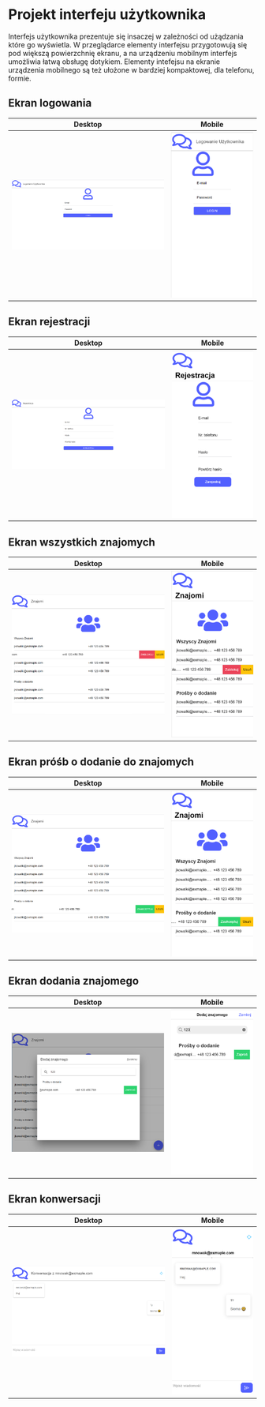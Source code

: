 # Projekt interfeju użytkownika

Interfejs użytkownika prezentuje się insaczej w zależności od użądzania które go wyświetla. W przeglądarce elementy interfejsu przygotowują się pod większą powierzchnię ekranu, a na urządzeniu mobilnym interfejs umożliwia łatwą obsługę dotykiem. Elementy intefejsu na ekranie urządzenia mobilnego są też ułożone w bardziej kompaktowej, dla telefonu, formie.

## Ekran logowania
Desktop            |  Mobile
:-------------------------:|:-------------------------:
![](../../images/ui/logowanie-pc.png)  |  ![](../../images/ui/logowanie-tel.png)


## Ekran rejestracji
Desktop            |  Mobile
:-------------------------:|:-------------------------:
![](../../images/ui/rejestracja-pc.png)  |  ![](../../images/ui/rejestracja-tel.png)


## Ekran wszystkich znajomych
Desktop            |  Mobile
:-------------------------:|:-------------------------:
![](../../images/ui/znajomi-wszyscy-pc.png)  |  ![](../../images/ui/znajomi-wszyscy-tel.png)


## Ekran próśb o dodanie do znajomych
Desktop            |  Mobile
:-------------------------:|:-------------------------:
![](../../images/ui/znajomi-prosby-pc.png)  |  ![](../../images/ui/znajomi-prosby-tel.png)


## Ekran dodania znajomego
Desktop            |  Mobile
:-------------------------:|:-------------------------:
![](../../images/ui/dodanie-pc.png)  |  ![](../../images/ui/dodanie-tel.png)


## Ekran konwersacji
Desktop            |  Mobile
:-------------------------:|:-------------------------:
![](../../images/ui/konwersacja-pc.png)  |  ![](../../images/ui/konwersacja-tel.png)


